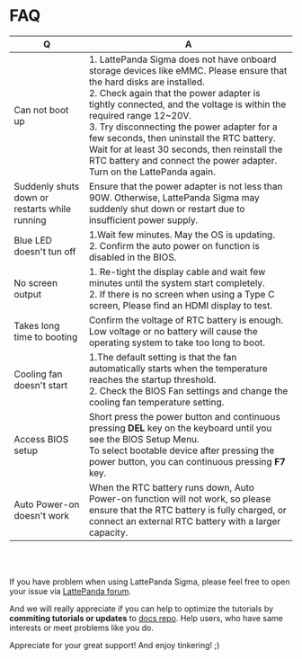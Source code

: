 # FAQ

| Q                                             | A                                                            |
| --------------------------------------------- | ------------------------------------------------------------ |
| Can not boot up                               | 1. LattePanda Sigma does not have onboard storage devices like eMMC. Please ensure that the hard disks are installed.<br/>2. Check again that the power adapter is tightly connected, and the voltage is within the required range 12~20V.<br/>3. Try disconnecting the power adapter for a few seconds, then uninstall the RTC battery. Wait for at least 30 seconds, then reinstall the RTC battery and connect the power adapter. Turn on the  LattePanda again. |
| Suddenly shuts down or restarts while running | Ensure that the power adapter is not less than 90W. Otherwise, LattePanda Sigma may suddenly shut down or restart due to insufficient power supply. |
| Blue LED doesn't tun off                      | 1.Wait few minutes. May the OS is updating.<br>2. Confirm the auto power on function is disabled in the BIOS. |
| No screen output                              | 1. Re-tight the display cable and wait few minutes until the system start completely.<br>2. If there is no screen when using a Type C screen, Please find an HDMI display to test. |
| Takes long time to booting                    | Confirm the voltage of RTC battery is enough. Low voltage or no battery will cause the operating system to take too long to boot. |
| Cooling fan doesn't start                     | 1.The default setting is that the fan automatically starts when the temperature reaches the startup threshold.<br/>2. Check the BlOS Fan settings and change the cooling fan temperature setting. |
| Access BIOS setup                             | Short press the power button and continuous pressing **DEL** key on the keyboard until you see the BlOS Setup Menu.<br>To select bootable device after pressing the power button, you can continuous pressing **F7** key. |
| Auto Power-on doesn't work                    | When the RTC battery runs down, Auto Power-on function will not work, so please ensure that the RTC battery is fully charged, or connect an external RTC battery with a larger capacity. |

<br>

<br>

If you have problem when using LattePanda Sigma, please feel free to open your issue via [LattePanda forum](https://www.lattepanda.com/forum/).

And we will really appreciate if you can help to optimize the tutorials by **commiting tutorials or updates** to [docs repo](https://github.com/LattePandaTeam/Docs). Help users, who have same interests or meet problems like you do.

Appreciate for your great support! And enjoy tinkering! ;)

